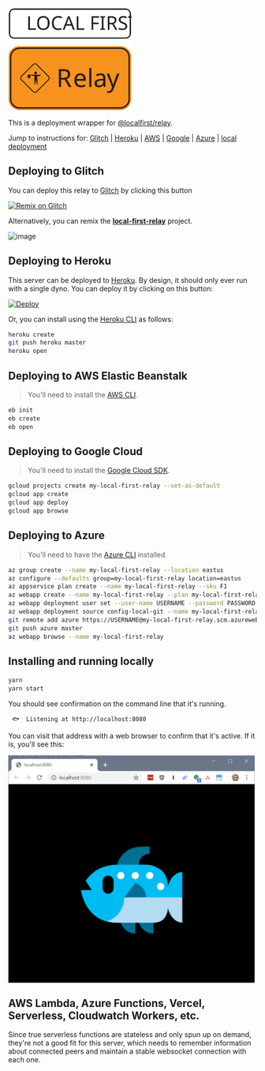 ﻿<img src='https://raw.githubusercontent.com/local-first-web/branding/main/svg/relay-v.svg'
width='250' alt="@localfirst/relay logo"/>

This is a deployment wrapper for [@localfirst/relay](https://github.com/local-first-web/relay/packages/relay).

Jump to instructions for:
[Glitch](#deploying-to-glitch) |
[Heroku](#deploying-to-heroku) |
[AWS](#deploying-to-aws-elastic-beanstalk) |
[Google](#deploying-to-google-cloud) |
[Azure](#deploying-to-azure) |
[local deployment](#installing-and-running-locally)

## Deploying to Glitch

You can deploy this relay to [Glitch](https://glitch.com) by clicking this button

[![Remix on Glitch](https://cdn.glitch.com/2703baf2-b643-4da7-ab91-7ee2a2d00b5b%2Fremix-button.svg)](https://glitch.com/edit/#!/import/github/local-first-web/relay-deployable)

Alternatively, you can remix the [**local-first-relay**](https://glitch.com/edit/#!/local-first-relay) project.

![image](https://user-images.githubusercontent.com/2136620/68673397-ef186800-0553-11ea-9840-45963ad4c18d.png)

## Deploying to Heroku

This server can be deployed to [Heroku](https://heroku.com). By design, it should only ever run with a single dyno. You can deploy it by clicking on this button:

[![Deploy](https://www.herokucdn.com/deploy/button.svg)](https://heroku.com/deploy)

Or, you can install using the [Heroku CLI](https://devcenter.heroku.com/articles/heroku-cli) as follows:

```bash
heroku create
git push heroku master
heroku open
```

## Deploying to AWS Elastic Beanstalk

> You'll need to install the [AWS CLI](https://docs.aws.amazon.com/cli/latest/userguide/install-cliv1.html).

```bash
eb init
eb create
eb open
```

## Deploying to Google Cloud

> You'll need to install the [Google Cloud SDK](https://cloud.google.com/sdk/docs/).

```bash
gcloud projects create my-local-first-relay --set-as-default
gcloud app create
gcloud app deploy
gcloud app browse
```

## Deploying to Azure

> You'll need to have the [Azure CLI](https://docs.microsoft.com/en-us/cli/azure/install-azure-cli?view=azure-cli-latest) installed.

```bash
az group create --name my-local-first-relay --location eastus
az configure --defaults group=my-local-first-relay location=eastus
az appservice plan create --name my-local-first-relay --sku F1
az webapp create --name my-local-first-relay --plan my-local-first-relay
az webapp deployment user set --user-name USERNAME --password PASSWORD
az webapp deployment source config-local-git --name my-local-first-relay
git remote add azure https://USERNAME@my-local-first-relay.scm.azurewebsites.net/my-local-first-relay.git
git push azure master
az webapp browse --name my-local-first-relay
```

## Installing and running locally

```bash
yarn
yarn start
```

You should see confirmation on the command line that it's running.

```
 🐟  Listening at http://localhost:8080
```

You can visit that address with a web browser to confirm that it's active. If it is, you'll see this:

<img src='./screenshot.png' width='500' align='center' />

## AWS Lambda, Azure Functions, Vercel, Serverless, Cloudwatch Workers, etc.

Since true serverless functions are stateless and only spun up on demand, they're not a good fit for this server, which needs to remember information about connected peers and maintain a stable websocket connection with each one.
